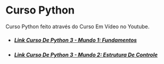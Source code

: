 # Curso Python
Curso Python feito através do Curso Em Vídeo no Youtube.
* ##### [Link Curso De Python 3 - Mundo 1: Fundamentos](https://www.youtube.com/playlist?list=PLHz_AreHm4dlKP6QQCekuIPky1CiwmdI6)
* ##### [Link Curso De Python 3 - Mundo 2: Estrutura De Controle](https://www.youtube.com/playlist?list=PLHz_AreHm4dk_nZHmxxf_J0WRAqy5Czye)

